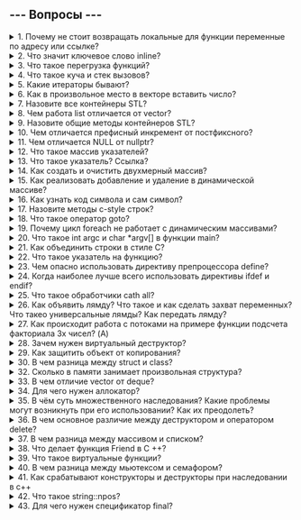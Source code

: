 ## --- Вопросы ---
<details><summary>1. Почему не стоит возвращать локальные для функции переменные по адресу или ссылке?</summary>
<p>

  Локальные переменные уничтожаются после выхода из функции. Если вы пытаетесь вернуть ссылку или указатель на такую переменную, то:
    - Ссылка или указатель будут указывать на память, которая больше не используется функцией.
    - Дальнейшая попытка доступа к этой памяти приводит к неопределённому поведению, так как данные могли быть уже перезаписаны.
    Как решение можно в функции создать static переменную и вернуть её по ссылке.

</p></details>

<details><summary>2. Что значит ключевое слово inline?</summary>
<p>

  ```
inline int square(int x) {
    return x * x;
}

int main() {
    int result = square(5); // Компилятор может заменить это на: int result = 5 * 5;
    return 0;
}
```
1. Замена вызова функции её кодом
2. Снижение накладных расходов
3. Использовать в определении небольших функций в заголовочных файлах

</p></details>

<details><summary>3. Что такое перегрузка функций?</summary>
<p>

  Функции с одним и тем же именем, но разным набором параметров (либо количество, либо тип). Функции, которые принимают параметры по ссылке или const (но не для ссылок и указателей) не различаются при перегрузке

</p></details>

<details><summary>4. Что такое куча и стек вызовов?</summary>
<p>

  "Куча" (heap) и "стек вызовов" `(call stack)` - это две разные области памяти. Стек вызовов используется для хранения информации о функциях, которые в данный момент вызываются в вашей программе. Куча используется для динамического выделения памяти во время выполнения программы. Это место, где вы можете создавать объекты и структуры данных переменного размера, и они остаются в памяти до явного освобождения.

</p></details>

<details><summary>5. Какие итераторы бывают?</summary><p>
  Константные (const_iterator) - такой итератор позволяет считывать элементы, но не изменять их. 
  Реверсивные (reverse_iterator) - Реверсивные итераторы позволяют перебирать элементы контейнера в обратном направлении.
</p></details>


<details><summary>6. Как в произвольное место в векторе вставить число?</summary>
<p>

  `vec.insert(vec.begin() + 2, 10);` // вставляем 10 на позицию 2

</p></details>

<details><summary>7. Назовите все контейнеры STL?</summary>
<p>

  `vector, list, deque, array, forward_list, set, map, multiset, multimap, unordered_set, unordered_map, unordered_multiset, unordered_multimap, stack, queue, priority_queue`

</p></details>

<details><summary>8. Чем работа list отличается от vector?</summary>
<p>

  Vector каждый раз пересоздается в отличии от list. У list нет прямого доступа к данным, только перебирать.

</p></details>

<details><summary>9. Назовите общие методы контейнеров STL?</summary>
<p>

`container<type> a(b)` Создаёт новый экземпляр контейнера типа `container` на основе уже существующего контейнера b.
`a.begin()` Возвращает итератор, указывающий на первый элемент контейнера a.
`a.end()` Возвращает итератор, указывающий на элемент, следующий за последним в контейнере a.
`a.size()` Возвращает размер контейнера a, то есть, количество элементов находящихся в нём.
`a.max_size()` Возвращает максимальный размер, который может иметь контейнер a.
`a.empty()` Определяет, пуст ли контейнер a. Эквивалентно `a.size() == 0`.
`a.swap(b)` Обменивает поэлементно содержимое контейнеров `a` и `b`. Эквивалентно `swap(a,b)`.

</p></details>

<details><summary>10. Чем отличается префисный инкремент от постфиксного?</summary>
<p>

  При префиксном инкременте сразу возвращается увеличенный элемент, а при постфиксном создаётся промежуточный элемент, который сначала возвращается, а потом увеличивается

</p></details>

<details><summary>11. Чем отличается NULL от nullptr?</summary>
<p>

  `null` это просто макрос для 0, поэтому может возникнуть проблема для проверки на `int`

</p></details>

<details><summary>12. Что такое массив указателей?</summary>
<p>

  массив указателей это тот же двухменый массив: `int **arr = new int* [rows]`

</p></details>

<details><summary>13. Что такое указатель? Ссылка?</summary>
<p>

  ---

</p></details>

<details><summary>14. Как создать и очистить двухмерный массив?</summary>
<p>

  ---

</p></details>

<details><summary>15. Как реализовать добавление и удаление в динамической массиве?</summary>
<p>

  Добавление. Сначала создаём новый массив на + 1 элемент, копируем из старого массива в новый, удаляем старый массив, присваиваем ссылку нового массива старому, увеличиваем `size`. Массив передавать `*&arr, &size`

</p></details>

<details><summary>16. Как узнать код символа и сам символ?</summary>
<p>

  ---

</p></details>

<details><summary>17. Назовите методы c-style строк?</summary>
<p>

  ---

</p></details>

<details><summary>18. Что такое оператор goto?</summary>
<p>

  ``Оператор goto`` — это оператор управления потоком выполнения программ, который заставляет центральный процессор выполнить переход из одного участка кода в другой (осуществить прыжок)

</p></details>

<details><summary>19. Почему цикл foreach не работает с динамическим массивами?</summary>
<p>

  Для итерации по массиву, цикл `foreach` должен знать длину массива. Поскольку массивы, которые распадаются в указатель (динамические массивы), не знают своей длины, то циклы `foreach` с ними работать не могут!

</p></details>

<details><summary>20. Что такое int argc и char *argv[] в функции main?</summary>
<p>

  Аргументы командной строки. argc - количество аргументов, переданных в программу, argv - место, где хранятся фактические значения аргументов (массив c-style строк)

</p></details>

<details><summary>21. Как объединить строки в стиле C?</summary>
<p>

  Для объединения в стиле с использовать strcat

</p></details>

<details><summary>22. Что такое указатель на функцию?</summary>
<p>

  Указатель на функцию это такая переменная, которой мы можем присвоить ссылку на функцию

</p></details>

<details><summary>23. Чем опасно использовать директиву препроцессора define?</summary>
<p>

  `define` позволяет определить некоторую константу, например, `#define begin {`, которая будет заменять все `begin` на `{`. Но `begin` может существоаать в `c++`, поэтому вызов нативного `begin` вызовет ошибку

</p></details>

<details><summary>24. Когда наиболее лучше всего использовать директивы ifdef и endif?</summary>
<p>

  Такие директивы лучше всего использовать тогда, когда у на есть какая то отладочная информация (`cout` что то например), и мы не хотим их удалить или комментить. Мы можем их обернуть в дерективы и управлять, опять выводить или нет. Также есть ещё `#else`

</p></details>

<details><summary>25. Что такое обработчики cath all?</summary>
<p>

  `Catch all` перехватываюет все исключения. `catch (...) { }`

</p></details>

<details><summary>26. Как объявить лямду? Что такое и как сделать захват переменных? Что такео универсальные лямды? Как передать лямду?</summary>
<p>

  ---

</p></details>

<details><summary>27. Как происходит работа с потоками на примере функции подсчета факториала 3х чисел? (A)</summary>
<p>

  (A) Объявляем ``vector<thread> ts.`` Определяем функцию для потока: ``ts.emplace_back([ ] () { fac(num)) }`` - добавляем лямду в вектор потоков. Делаем ``ts[i].join()``

</p></details>

<details><summary>28. Зачем нужен виртуальный деструктор?</summary>
<p>

  Чтобы избежать возможной утечки ресурсов или другого неконтролируемого поведения объекта, в логику работы которого включен вызов деструктора.

</p></details>

<details><summary>29. Как защитить объект от копирования?</summary>
<p>

  Сделать private конструктор копирования и оператор =.

</p></details>

<details><summary>30. В чем разница между struct и class?</summary>
<p>

  Практически ни в чем. В struct модификаторы доступа по умолчанию public, в class private. Также отличается и наследование по умолчанию, у struct — public, у class — private.

</p></details>

<details><summary>32. Сколько в памяти занимает произвольная структура?</summary>
<p>

  `sizeof` всех членов + остаток для выравнивания (по умолчанию выравнивание 4 байта) + `sizeof` указателя на `vtable` (если есть виртуальные функции) + указатели на классы предков, от которых было сделано виртуальное наследование (размер указателя * количество классов).

</p></details>

<details><summary>33. В чем отличие vector от deque?</summary>
<p>

  у `deque` (двухстороннюю очередь) есть методы `push_front и pop_front`. Но основное отличие в организации памяти, у vector она как у обычного Си-массива, т.е. последовательный и непрерывный набор байт, а у `deque` это фрагменты с разрывами.

</p></details>

<details><summary>34. Для чего нужен аллокатор?</summary>
<p>

  Аллокатор это шаблонный класс, который отвечает за выделение памяти и создание объектов. По умолчанию все контейнера используют `std::allocator<T>`.

</p></details>

<details><summary>35. В чём суть множественного наследования? Какие проблемы могут возникнуть при его использовании? Как их преодолеть?</summary>
<p>

  Множественное наследование – мощный способ связи классов в с++. С помощью множественного наследования класс может иметь сразу несколько базовых классов, объединяя в себе их свойства. Проблемы, собственно говоря, возникают, когда имеет место такая ситуация:
Пусть класс A – базовый, далее классы B и С наследуют A, к классу D применено множественное наследование - для него базовыми являются одновременно B и C. Программа видит эту структуры таким образом (code). Избежать данной проблемы поможет использование ключевого слова virtual, которое превращает класс A в виртуальный класс, так сказать «класс – шаблон».
```
  A(1)    A(2)
    |      |
    B      C
     \    /
        D
```

</p></details>

<details><summary>36. В чем основное различие между деструктором и оператором delete?</summary>
<p>

  Оператор `delete` освобождает область памяти зарезервированную ранее с помощью оператора new. При этом для объектов автоматически будет вызван деструктор. Деструктор содержит код, который необходимо выполнить до освобождения памяти.

</p></details>

<details><summary>37. В чем разница между массивом и списком?</summary>
<p>

  Массив – это набор однородных элементов, а **список** – разнородных.
Распределение памяти массива всегда статическое и непрерывное, а в списке все это динамическое и рандомное.

</p></details>

<details><summary>38. Что делает функция Friend в C ++?</summary>
<p>

  Когда функция или класс объявляются как другие (с использованием **friend**), это означает, что они имеют доступ к приватным и защищенным членам другого класса, как если бы они были методами этого класса. У класса есть private член. Мы вне класса объеявляем функцию, а в классе ее определяем как friend void func(MyClass const MyClass& obj). Теперь данная функция может использовать private члены.

</p></details>

<details><summary>39. Что такое виртуальные функции?</summary>
<p>

**Виртуальные функции** - это ключевой механизм в объектно-ориентированном программировании (ООП) в C++, который позволяет реализовать полиморфизм.  Она может иметь реализацию по умолчанию или быть чисто виртуальной (абстрактной) функцией без реализации. Виртуальную функцию можно переопределить в производных (дочерних) классах. Это означает, что каждый дочерний класс может предоставить свою собственную реализацию этой функции.

</p></details>

<details><summary>40. В чем разница между мьютексом и семафором?</summary>
<p>

  **Мьютекс (mutex) и семафор (semaphore)** - это два разных механизма синхронизации в многозадачных и многопоточных программах. Оба они могут использоваться для обеспечения безопасного доступа к общим ресурсам. Мьютекс - это средство синхронизации, которое позволяет только одному потоку или процессу одновременно получить доступ к общему ресурсу. Семафор - это средство синхронизации, которое позволяет ограничивать количество потоков, имеющих доступ к общему ресурсу.

</p></details>

<details><summary>41. Как срабатывают конструкторы и деструкторы при наследовании в с++</summary>
<p>

    ```
    A -> B -> C
    C *c = new C();
    delete c;
    // A, B, C, ~C, ~B, ~A
    ```

</p></details>

<details><summary>42. Что такое string::npos?</summary>
<p>

  Это константа в C++, которая используется для обозначения "не найденного" значения при работе со строками. Если равен npos, то не найдено.

</p></details>

<details><summary>43. Для чего нужен спецификатор final?</summary>
<p>

  С помощью спецификатора `final` мы можем запретить наследование: `class Person final {};`

</p></details>
